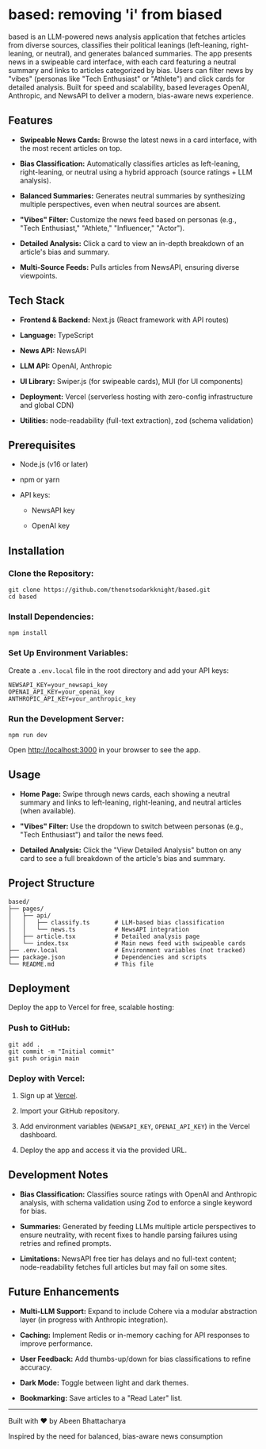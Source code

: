 # based: removing 'i' from biased
based is an LLM-powered news analysis application that fetches articles from diverse sources, classifies their political leanings (left-leaning, right-leaning, or neutral), and generates balanced summaries. The app presents news in a swipeable card interface, with each card featuring a neutral summary and links to articles categorized by bias. Users can filter news by "vibes" (personas like "Tech Enthusiast" or "Athlete") and click cards for detailed analysis. Built for speed and scalability, based leverages OpenAI, Anthropic, and NewsAPI to deliver a modern, bias-aware news experience.

Features
--------

-   **Swipeable News Cards:** Browse the latest news in a card interface, with the most recent articles on top.

-   **Bias Classification:** Automatically classifies articles as left-leaning, right-leaning, or neutral using a hybrid approach (source ratings + LLM analysis).

-   **Balanced Summaries:** Generates neutral summaries by synthesizing multiple perspectives, even when neutral sources are absent.

-   **"Vibes" Filter:** Customize the news feed based on personas (e.g., "Tech Enthusiast," "Athlete," "Influencer," "Actor").

-   **Detailed Analysis:** Click a card to view an in-depth breakdown of an article's bias and summary.

-   **Multi-Source Feeds:** Pulls articles from NewsAPI, ensuring diverse viewpoints.

Tech Stack
----------

-   **Frontend & Backend:** Next.js (React framework with API routes)

-   **Language:** TypeScript

-   **News API:** NewsAPI

-   **LLM API:** OpenAI, Anthropic

-   **UI Library:** Swiper.js (for swipeable cards), MUI (for UI components)

-   **Deployment:** Vercel (serverless hosting with zero-config infrastructure and global CDN)

-   **Utilities:** node-readability (full-text extraction), zod (schema validation)

Prerequisites
-------------

-   Node.js (v16 or later)

-   npm or yarn

-   API keys:

    -   NewsAPI key

    -   OpenAI key

Installation
------------

### Clone the Repository:

```
git clone https://github.com/thenotsodarkknight/based.git
cd based
```

### Install Dependencies:

```
npm install
```

### Set Up Environment Variables:

Create a `.env.local` file in the root directory and add your API keys:

```
NEWSAPI_KEY=your_newsapi_key
OPENAI_API_KEY=your_openai_key
ANTHROPIC_API_KEY=your_anthropic_key
```

### Run the Development Server:

```
npm run dev
```

Open <http://localhost:3000> in your browser to see the app.

Usage
-----

-   **Home Page:** Swipe through news cards, each showing a neutral summary and links to left-leaning, right-leaning, and neutral articles (when available).

-   **"Vibes" Filter:** Use the dropdown to switch between personas (e.g., "Tech Enthusiast") and tailor the news feed.

-   **Detailed Analysis:** Click the "View Detailed Analysis" button on any card to see a full breakdown of the article's bias and summary.

Project Structure
-----------------

```
based/
├── pages/
│   ├── api/
│   │   ├── classify.ts       # LLM-based bias classification
│   │   └── news.ts           # NewsAPI integration
│   ├── article.tsx           # Detailed analysis page
│   └── index.tsx             # Main news feed with swipeable cards
├── .env.local                # Environment variables (not tracked)
├── package.json              # Dependencies and scripts
└── README.md                 # This file
```

Deployment
----------

Deploy the app to Vercel for free, scalable hosting:

### Push to GitHub:

```
git add .
git commit -m "Initial commit"
git push origin main
```

### Deploy with Vercel:

1.  Sign up at [Vercel](https://vercel.com/).

2.  Import your GitHub repository.

3.  Add environment variables (`NEWSAPI_KEY`, `OPENAI_API_KEY`) in the Vercel dashboard.

4.  Deploy the app and access it via the provided URL.

Development Notes
-----------------

-   **Bias Classification:** Classifies source ratings with OpenAI and Anthropic analysis, with schema validation using Zod to enforce a single keyword for bias.

-   **Summaries:** Generated by feeding LLMs multiple article perspectives to ensure neutrality, with recent fixes to handle parsing failures using retries and refined prompts.

-   **Limitations:** NewsAPI free tier has delays and no full-text content; node-readability fetches full articles but may fail on some sites.

Future Enhancements
-------------------

-   **Multi-LLM Support:** Expand to include Cohere via a modular abstraction layer (in progress with Anthropic integration).

-   **Caching:** Implement Redis or in-memory caching for API responses to improve performance.

-   **User Feedback:** Add thumbs-up/down for bias classifications to refine accuracy.

-   **Dark Mode:** Toggle between light and dark themes.

-   **Bookmarking:** Save articles to a "Read Later" list.

---------------

Built with ❤️ by Abeen Bhattacharya

Inspired by the need for balanced, bias-aware news consumption

